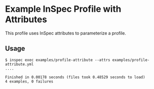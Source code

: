# Example InSpec Profile with Attributes

This profile uses InSpec attributes to parameterize a profile.

## Usage

```
$ inspec exec examples/profile-attribute --attrs examples/profile-attribute.yml
....

Finished in 0.00178 seconds (files took 0.48529 seconds to load)
4 examples, 0 failures

```
